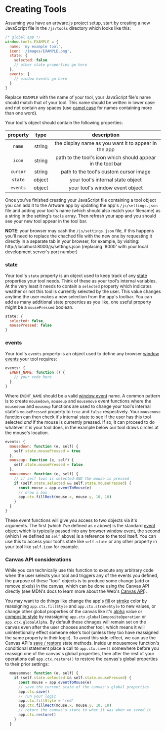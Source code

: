 # Creating Tools

Assuming you have an artware.js project setup, start by creating a new JavaScript file in the `/js/tools` directory which looks like this:
```js
/* global app */
window.tools.EXAMPLE = {
  name: 'my example tool',
  icon: '/images/EXAMPLE.png',
  state: {
    selected: false
    // other state properties go here
  },
  events: {
    // window events go here
  }
}
```
Replace `EXAMPLE` with the name of your tool, your JavaScript file's name should match that of your tool. This name should be written in lower case and not contain any spaces (use [camel case](https://en.wikipedia.org/wiki/Camel_case) for names containing more than one word).

Your tool's object should contain the following properties:

| property | type | description |
|:---:|:---:|:---:|
| `name` | string | the display name as you want it to appear in the app |
| `icon` | string | path to the tool's icon which should appear in the tool bar |
| `cursor` | string | path to the tool's custom cursor image |
| `state` | object | your tool's internal state object |
| `events` | object | your tool's window event object  |

Once you've finished creating your JavaScript file containing a tool object you can add it to the Artware app by updating the app's `/js/settings.json` file and adding your tool's name (which should also match your filename) as a string in the setting's `tools` array. Then refresh your app and you should see your new tool appear in the tool bar.

**NOTE**: your browser may cash the `/js/settings.json` file, if this happens you'll need to replace the chached file with the new one by requesting it directly in a separate tab in your browser, for example, by visiting: http://localhost:8000/js/settings.json (replacing '8000' with your local development server's port number)

### state

Your tool's `state` property is an object used to keep track of any [state](https://en.wikipedia.org/wiki/State_(computer_science)) properties your tool needs. Think of these as your tool's internal variables. At the very least it needs to contain a `selected` property which indicates weather or not this tool is currently selected by the user. This value changes anytime the user makes a new selection from the app's toolbar. You can add as many additional state properties as you like, one useful property might be a `mousePressed` boolean.

```js
state: {
  selected: false,
  mousePressed: false
}
```

### events

Your tool's `events` property is an object used to define any browser [window events](https://developer.mozilla.org/en-US/docs/Web/API/Window#events) your tool requires:
```js
events: {
  EVENT_NAME: function () {
    // your code here
  }
}
```
Where `EVENT_NAME` should be a valid [window event](https://developer.mozilla.org/en-US/docs/Web/Events) name. A common pattern is to create `mousedown`, `mouseup` and `mousemove` event functions where the `mousedown` and `mouseup` functions are used to change your tool's internal state's `mousePressed` property to `true` and `false` respectively. Your `mousemove` function can then check it's internal state to see if the user has this tool selected *and* if the mouse is currently pressed. If so, it can proceed to do whatever it is your tool does, in the example below our tool draws circles at the mouse's location.
```js
events: {
  mousedown: function (e, self) {
    self.state.mousePressed = true
  },
  mouseup: function (e, self) {
    self.state.mousePressed = false
  },
  mousemove: function (e, self) {
    // if self tool is selected AND the mouse is pressed
    if (self.state.selected && self.state.mousePressed) {
      const mouse = app.eventToMouse(e)
      // draw a box
      app.ctx.fillRect(mouse.x, mouse.y, 10, 10)
    }
  }
}
```

These event functions will give you access to two objects via it's arguments. The first (which I've defined as `e` above) is the standard [event object](https://developer.mozilla.org/en-US/docs/Web/API/Event) which is typically passed into any browser [window event](https://developer.mozilla.org/en-US/docs/Web/Events), the second (which I've defined as `self` above) is a reference to the tool itself. You can use this to access your tool's state like `self.state` or any other property in your tool like `self.icon` for example.

### Canvas API considerations

While you can technically use this function to execute any arbitrary code when the user selects your tool and triggers any of the events you defined, the purpose of these "tool" objects is to produce some change (add or remove pixels) in the canvas, which can be done using the Canvas API directly (see MDN's docs to learn more about the Web's [Canvas API](https://developer.mozilla.org/en-US/docs/Web/API/Canvas_API)).

You may want to do things like change the app's [fill](https://developer.mozilla.org/en-US/docs/Web/API/CanvasRenderingContext2D/fillStyle) or [stroke](https://developer.mozilla.org/en-US/docs/Web/API/CanvasRenderingContext2D/strokeStyle) color by reassigning `app.ctx.fillStyle` and `app.ctx.strokeStyle` to new values, or change other global properties of the canvas like it's [alpha](https://developer.mozilla.org/en-US/docs/Web/API/CanvasRenderingContext2D/globalAlpha) value or [composite style](https://developer.mozilla.org/en-US/docs/Web/API/CanvasRenderingContext2D/globalCompositeOperation) by reassigning `app.ctx.globalCompositeOperation` or `app.ctx.globalAlpha`. By default these chnages will remain set on the canvas even after the user chooses another tool, which means it will unintentionally effect someone else's tool (unless they too have reassigned the same property in their logic). To avoid this side-effect, we can use the Canvas API's [save / restore](https://www.tutorialspoint.com/html5/canvas_states.htm) state methods. Inside ur mousemove function's conditional statement place a call to `app.ctx.save()` somewhere before you reassign one of the canvas's global properties, then after the rest of your operations call `app.ctx.restore()` to restore the canvas's global properties to their prior settings:

```js
  mousemove: function (e, self) {
    if (self.state.selected && self.state.mousePressed) {
      const mouse = app.eventToMouse(e)
      // save the current state of the canvas's global properties
      app.ctx.save()
      // run your logic
      app.ctx.fillStyle = 'red'
      app.ctx.fillRect(mouse.x, mouse.y, 10, 10)
      // return the canvas's state to what it was when we saved it
      app.ctx.restore()
    }
  }
```